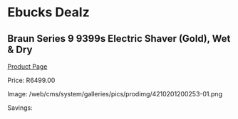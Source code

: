 
# Ebucks Dealz
## Braun Series 9 9399s Electric Shaver (Gold), Wet & Dry
[Product Page](https://www.ebucks.com/web/shop/productSelected.do?prodId=1224561326&catId=1186081080)

Price: R6499.00

Image: /web/cms/system/galleries/pics/prodimg/4210201200253-01.png

Savings: 


	